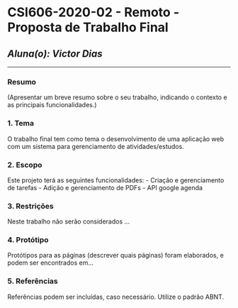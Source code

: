 # **CSI606-2020-02 - Remoto - Proposta de Trabalho Final**
## *Aluna(o): Victor Dias*

--------------

<!-- Descrever um resumo sobre o trabalho. -->

### Resumo

  (Apresentar um breve resumo sobre o seu trabalho, indicando o contexto e as principais funcionalidades.)

<!-- Apresentar o tema. -->
### 1. Tema

  O trabalho final tem como tema o desenvolvimento de uma aplicação web com um sistema para gerenciamento de atividades/estudos.

<!-- Descrever e limitar o escopo da aplicação. -->
### 2. Escopo

  Este projeto terá as seguintes funcionalidades:
    - Criação e gerenciamento de tarefas
    - Adição e gerenciamento de PDFs
    - API google agenda

<!-- Apresentar restrições de funcionalidades e de escopo. -->
### 3. Restrições

  Neste trabalho não serão considerados ...

<!-- Construir alguns protótipos para a aplicação, disponibilizá-los no Github e descrever o que foi considerado. //-->
### 4. Protótipo

  Protótipos para as páginas (descrever quais páginas) foram elaborados, e podem ser encontrados em...

### 5. Referências

  Referências podem ser incluídas, caso necessário. Utilize o padrão ABNT.
